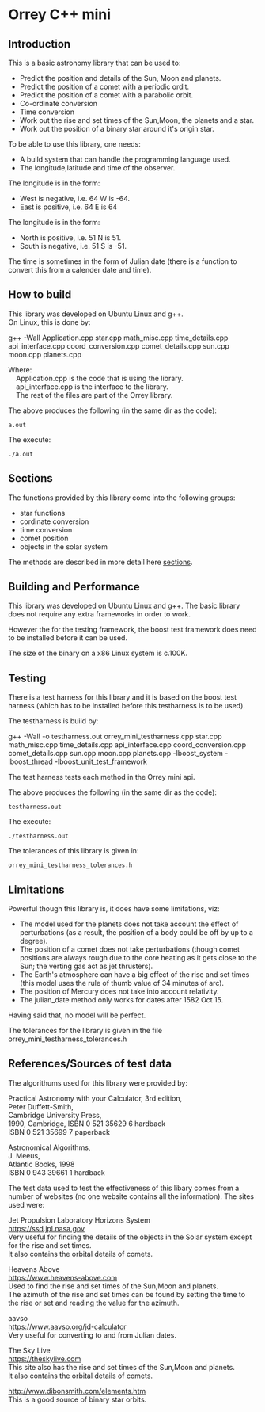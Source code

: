 # Orrey C++ mini

## Introduction

This is a basic astronomy library that can be used to:

- Predict the position and details of the Sun, Moon and planets.
- Predict the position of a comet with a periodic ordit.
- Predict the position of a comet with a parabolic orbit.
- Co-ordinate conversion
- Time conversion
- Work out the rise and set times of the Sun,Moon, the planets and a star.
- Work out the position of a binary star around it's origin star.

To be able to use this library, one needs:

- A build system that can handle the programming language used.
- The longitude,latitude and time of the observer.

The longitude is in the form:

- West is negative, i.e. 64 W is -64.
- East is positive, i.e. 64 E is 64

The longitude is in the form:

- North is positive, i.e. 51 N is 51.
- South is negative, i.e. 51 S is -51.

The time is sometimes in the form of Julian date (there is a function to convert this from a calender date and time).

## How to build

This library was developed on Ubuntu Linux and g++.  
On Linux, this is done by:

g++ -Wall Application.cpp star.cpp math_misc.cpp time_details.cpp api_interface.cpp coord_conversion.cpp comet_details.cpp sun.cpp moon.cpp planets.cpp

Where:  
&nbsp;&nbsp;&nbsp;&nbsp;Application.cpp is the code that is using the library.  
&nbsp;&nbsp;&nbsp;&nbsp;api_interface.cpp is the interface to the library.   
&nbsp;&nbsp;&nbsp;&nbsp;The rest of the files are part of the Orrey library.  

The above produces the following (in the same dir as the code):

	a.out

The execute:

	./a.out


## Sections

The functions provided by this library come into the following groups:

- star functions
- cordinate conversion
- time conversion
- comet position
- objects in the solar system

The methods are described in more detail here [sections](Sections.md).

## Building and Performance

This library was developed on Ubuntu Linux and g++.
The basic library does not require any extra frameworks in order to work.

However the for the testing framework, the boost test framework does need to be installed before it can be used.
  
The size of the binary on a x86 Linux system is c.100K.

## Testing

There is a test harness for this library and it is based on the boost test harness (which has to be installed before this testharness is to be used).

The testharness is build by:

g++ -Wall -o testharness.out orrey_mini_testharness.cpp star.cpp math_misc.cpp time_details.cpp api_interface.cpp coord_conversion.cpp comet_details.cpp sun.cpp moon.cpp planets.cpp -lboost_system -lboost_thread -lboost_unit_test_framework 

The test harness tests each method in the Orrey mini api.

The above produces the following (in the same dir as the code):

	testharness.out

The execute:

	./testharness.out

The tolerances of this library is given in:

	orrey_mini_testharness_tolerances.h

## Limitations

Powerful though this library is, it does have some limitations, viz:

- The model used for the planets does not take account the effect of perturbations 
  (as a result, the position of a body could be off by up to a degree).
- The position of a comet does not take perturbations (though comet positions are always
  rough due to the core heating as it gets close to the Sun; the verting gas act as jet thrusters).
- The Earth's atmosphere can have a big effect of the rise and set times (this model uses
  the rule of thumb value of 34 minutes of arc).
- The position of Mercury does not take into account relativity.
- The julian_date method only works for dates after 1582 Oct 15.

Having said that, no model will be perfect.

The tolerances for the library is given in the file orrey_mini_testharness_tolerances.h 

## References/Sources of test data

The algorithums used for this library were provided by:

Practical Astronomy with your Calculator, 3rd edition,  
Peter Duffett-Smith,  
Cambridge University Press,  
1990, Cambridge,
ISBN 0 521 35629 6 hardback  
ISBN 0 521 35699 7 paperback  

Astronomical Algorithms,  
J. Meeus,  
Atlantic Books, 1998  
ISBN 0 943 39661 1 hardback  

The test data used to test the effectiveness of this libary comes from a number of websites (no one website contains all the information). The sites used were:  

Jet Propulsion Laboratory Horizons System  
https://ssd.jpl.nasa.gov  
Very useful for finding the details of the objects in the Solar system except for the rise and set times.  
It also contains the orbital details of comets.  

Heavens Above  
https://www.heavens-above.com  
Used to find the rise and set times of the Sun,Moon and planets.  
The azimuth of the rise and set times can be found by setting the time to the rise or set and reading the value for the azimuth.  

aavso  
https://www.aavso.org/jd-calculator  
Very useful for converting to and from Julian dates.  

The Sky Live  
https://theskylive.com  
This site also has the rise and set times of the Sun,Moon and planets.  
It also contains the orbital details of comets.  

http://www.dibonsmith.com/elements.htm  
This is a good source of binary star orbits.  